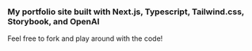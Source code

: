 ### My portfolio site built with Next.js, Typescript, Tailwind.css, Storybook, and OpenAI

Feel free to fork and play around with the code!
